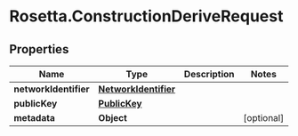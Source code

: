 # Rosetta.ConstructionDeriveRequest

## Properties

Name | Type | Description | Notes
------------ | ------------- | ------------- | -------------
**networkIdentifier** | [**NetworkIdentifier**](NetworkIdentifier.md) |  | 
**publicKey** | [**PublicKey**](PublicKey.md) |  | 
**metadata** | **Object** |  | [optional] 


